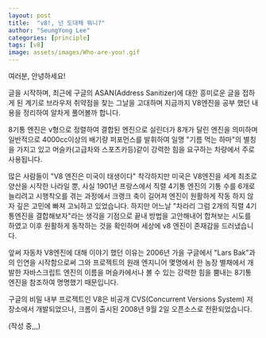 ```yaml
---
layout: post
title:  "v8!, 넌 도대체 뭐니?"
author: "SeungYong Lee"
categories: [principle]
tags: [v8]
image: assets/images/Who-are-you!.gif
---
```

여러분, 안녕하세요!

글을 시작하며, 최근에 구글의 ASAN(Address Sanitizer)에 대한 흥미로운 글을 접하게 된 계기로 브라우저 취약점을 찾는 그날을 고대하며 지금까지 V8엔진을 공부 했던 내용을 정리하여 알차게 풀어볼까 합니다.

8기통 엔진은 v형으로 정렬하여 결합된 엔진으로 실린더가 8개가 달린 엔진을 의미하며 일반적으로 4000cc이상의 배기량 퍼포먼스를 발휘하여 일명 "기름 먹는 하마"의 별칭을 가지고 있고 머슬카(고급차와 스포츠카등)같이 강력한 힘을 요구하는 차량에서 주로 사용됩니다. 

많은 사람들이 "V8 엔진은 미국이 태생이다" 착각하지만 미국은 V8엔진을 세계 최초로 양산을 시작한 나라일 뿐, 사실 1901년 프랑스에서 직렬 4기통 엔진의 기통 수를 6개로 늘리려고 시행착오를 겪는 과정에서 크랭크 축이 길어져 엔진이 원활하게 작동 하지 않자 깊은 고민에 빠져 고뇌하고 있었습니다. 하지만 어느날 "차라리 그럼 2개의 직렬 4기통엔진을 결합해보자"라는 생각을 기점으로 끝내 방법을 고안해내어 합쳐보는 시도를 하였고 이후 원활하게 동작하는 것을 확인하며 세상에 v8 엔진이 존재감을 드러냈습니다.

앞써 자동차 V8엔진에 대해 이야기 했던 이유는 2006년 가을 구글에서 "Lars Bak"과의 인연을 시작함으로써 그와 프로젝트의 원래 엔지니어 몇명에서 한 농장 별채에서 개발한 자바스크립트 엔진의 이름을 머슬카에서나 볼 수 있는 강력한 힘을 뿜내는 8기통 엔진을 참조하여 명명했기 때문입니다.

구글의 비밀 내부 프로젝트인 V8은 비공개 CVS(Concurrent Versions System) 저장소에서 개발되었으나, 크롬이 출시된 2008년 9월 2일 오픈소스로 전환되었습니다.


(작성 중,,,)